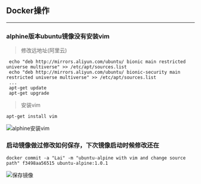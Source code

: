 ## Docker操作
---
### alphine版本ubuntu镜像没有安装vim
> 修改远地址(阿里云)
```
 echo "deb http://mirrors.aliyun.com/ubuntu/ bionic main restricted universe multiverse" >> /etc/apt/sources.list
 echo "deb http://mirrors.aliyun.com/ubuntu/ bionic-security main restricted universe multiverse" >> /etc/apt/sources.list
 ...
 apt-get update 
 apt-get upgrade
```
> 安装vim
```
apt-get install vim
```
![alphine安装vim](http://innomind-zj.smartbx.top/alpine-vim.png)

### 启动镜像做过修改如何保存，下次镜像启动时候修改还在
```
docker commit -a "Lai" -m "ubuntu-alpine with vim and change source path" f3498aa56515 ubuntu-alpine:1.0.1
```
![保存镜像](http://innomind-zj.smartbx.top/dockersave.png)